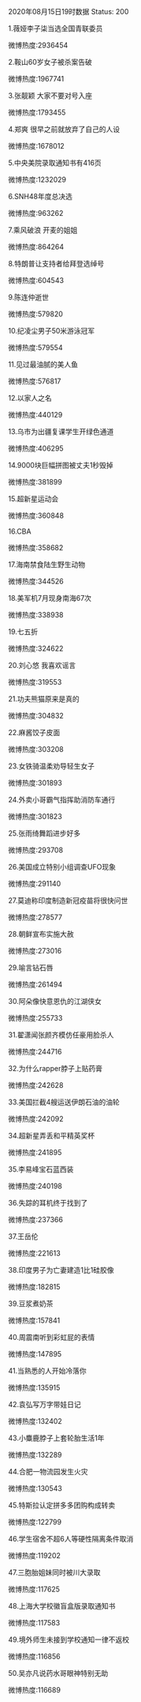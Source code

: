 2020年08月15日19时数据
Status: 200

1.薇娅李子柒当选全国青联委员

微博热度:2936454

2.鞍山60岁女子被杀案告破

微博热度:1967741

3.张靓颖 大家不要对号入座

微博热度:1793455

4.郑爽 很早之前就放弃了自己的人设

微博热度:1678012

5.中央美院录取通知书有416页

微博热度:1232029

6.SNH48年度总决选

微博热度:963262

7.乘风破浪 开麦的姐姐

微博热度:864264

8.特朗普让支持者给拜登选绰号

微博热度:604543

9.陈连仲逝世

微博热度:579820

10.纪凌尘男子50米游泳冠军

微博热度:579554

11.见过最油腻的美人鱼

微博热度:576817

12.以家人之名

微博热度:440129

13.乌市为出疆复课学生开绿色通道

微博热度:406295

14.9000块巨幅拼图被丈夫1秒毁掉

微博热度:381899

15.超新星运动会

微博热度:360848

16.CBA

微博热度:358682

17.海南禁食陆生野生动物

微博热度:344526

18.美军机7月现身南海67次

微博热度:338938

19.七五折

微博热度:324622

20.刘心悠 我喜欢谣言

微博热度:319553

21.功夫熊猫原来是真的

微博热度:304832

22.麻酱饺子皮面

微博热度:303208

23.女铁骑温柔劝导轻生女子

微博热度:301893

24.外卖小哥霸气指挥助消防车通行

微博热度:301823

25.张雨绮舞蹈进步好多

微博热度:293708

26.美国成立特别小组调查UFO现象

微博热度:291140

27.莫迪称印度制造新冠疫苗将很快问世

微博热度:278577

28.朝鲜宣布实施大赦

微博热度:273016

29.喻言钻石唇

微博热度:261494

30.阿朵像快意恩仇的江湖侠女

微博热度:255733

31.翟潇闻张颜齐模仿任豪用脸杀人

微博热度:244716

32.为什么rapper脖子上贴药膏

微博热度:242628

33.美国拦截4艘运送伊朗石油的油轮

微博热度:242092

34.超新星弄丢和平精英奖杯

微博热度:241895

35.李易峰宝石蓝西装

微博热度:240198

36.失踪的耳机终于找到了

微博热度:237366

37.王岳伦

微博热度:221613

38.印度男子为亡妻建造1比1硅胶像

微博热度:182815

39.豆浆煮奶茶

微博热度:157841

40.周震南听到彩虹屁的表情

微博热度:147895

41.当熟悉的人开始冷落你

微博热度:135915

42.袁弘写万字带娃日记

微博热度:132402

43.小麋鹿脖子上套轮胎生活1年

微博热度:132289

44.合肥一物流园发生火灾

微博热度:130543

45.特斯拉认定拼多多团购构成转卖

微博热度:122799

46.学生宿舍不超6人等硬性隔离条件取消

微博热度:119202

47.三胞胎姐妹同时被川大录取

微博热度:117625

48.上海大学校徽盲盒版录取通知书

微博热度:117583

49.境外师生未接到学校通知一律不返校

微博热度:116856

50.吴亦凡说药水哥眼神特别无助

微博热度:116689

